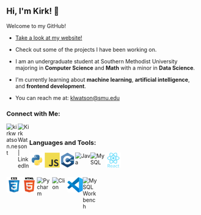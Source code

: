 ## Hi, I'm Kirk! 👋

Welcome to my GitHub!

* [Take a look at my website!](https://kirkwatson.net/)

* Check out some of the projects I have been working on.

* I am an undergraduate student at Southern Methodist University majoring in **Computer Science** and **Math** with a minor in **Data Science**.

* I'm currently learning about **machine learning**, **artificial intelligence**, and **frontend development**. 

* You can reach me at: klwatson@smu.edu

### Connect with Me:

[<img align="left" alt="kirkwatson.net" width="30px" src="https://www.firstdecatur.org/wp-content/uploads/2019/07/Globe-Icon-3.png" />][website]
[<img align="left" alt="Kirk Watson | LinkedIn" width="30px" src="https://cdn-icons-png.flaticon.com/512/174/174857.png" />][linkedin]

<br />

### Languages and Tools:

[<img align="left" alt="Python" width="40px" src="https://raw.githubusercontent.com/github/explore/80688e429a7d4ef2fca1e82350fe8e3517d3494d/topics/python/python.png" />][python]
[<img align="left" alt="JavaScript" width="40px" src="https://raw.githubusercontent.com/devicons/devicon/master/icons/javascript/javascript-original.svg" />][javascript]
[<img align="left" alt="C++" width="40px" src="https://raw.githubusercontent.com/github/explore/180320cffc25f4ed1bbdfd33d4db3a66eeeeb358/topics/cpp/cpp.png" />][cplusplus]
[<img align="left" alt="Java" width="40px" src="https://cdn-icons-png.flaticon.com/512/226/226777.png" />][java]
[<img align="left" alt="MySQL" width="40px" src="https://camo.githubusercontent.com/f85f882cb31eeaeee657ec955313015c30378e8f56c3dc2f06933b617a276cfd/68747470733a2f2f77372e706e6777696e672e636f6d2f706e67732f3734372f3739382f706e672d7472616e73706172656e742d6d7973716c2d6c6f676f2d6d7973716c2d64617461626173652d7765622d646576656c6f706d656e742d636f6d70757465722d736f6674776172652d646f6c7068696e2d6d6172696e652d6d616d6d616c2d616e696d616c732d746578742d7468756d626e61696c2e706e67" />][mysql]
[<img align="left" alt="React" width="40px" src="https://raw.githubusercontent.com/devicons/devicon/master/icons/react/react-original-wordmark.svg" />][react]

<br />
<br />
<br />

[<img align="left" alt="CSS" width="40px" src="https://raw.githubusercontent.com/devicons/devicon/master/icons/css3/css3-original-wordmark.svg" />][css]
[<img align="left" alt="HTML" width="40px" src="https://raw.githubusercontent.com/devicons/devicon/master/icons/html5/html5-original-wordmark.svg" />][html]
[<img align="left" alt="Pycharm" width="40px" src="https://upload.wikimedia.org/wikipedia/commons/thumb/1/1d/PyCharm_Icon.svg/1024px-PyCharm_Icon.svg.png" />][pycharm]
[<img align="left" alt="Clion" width="40px" src="https://resources.jetbrains.com/storage/products/clion/img/meta/clion_logo_300x300.png" />][clion]
[<img align="left" alt="Visual Studio Code" width="40px" src="https://raw.githubusercontent.com/github/explore/80688e429a7d4ef2fca1e82350fe8e3517d3494d/topics/visual-studio-code/visual-studio-code.png" />][vscode]
[<img align="left" alt="MySQL Workbench" width="40px" src="https://dashboard.snapcraft.io/site_media/appmedia/2020/04/mysql-workbench.png" />][mysqlworkbench]




[website]: https://kirkwatson.net/
[linkedin]: https://www.linkedin.com/in/kirk-watson/

[python]: https://docs.python.org/3/
[javascript]: https://www.javascript.com/
[java]: https://www.java.com/en/
[cplusplus]: https://www.cplusplus.com
[mysql]: https://www.mysql.com
[react]: https://reactjs.org/
[css]: https://www.w3schools.com/css/
[html]: https://www.w3.org/html/
[pycharm]: https://www.jetbrains.com/pycharm/
[clion]: https://www.jetbrains.com/clion/
[vscode]: https://code.visualstudio.com
[mysqlworkbench]: https://www.mysql.com/products/workbench/
